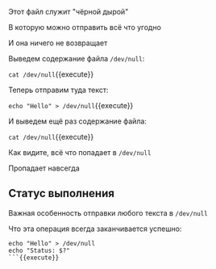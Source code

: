 Этот файл служит "чёрной дырой"

В которую можно отправить всё что угодно

И она ничего не возвращает

Выведем содержание файла `/dev/null`:

`cat /dev/null`{{execute}}

Теперь отправим туда текст:

`echo "Hello" > /dev/null`{{execute}}

И выведем ещё раз содержание файла:

`cat /dev/null`{{execute}}

Как видите, всё что попадает в `/dev/null`

Пропадает навсегда

## Статус выполнения

Важная особенность отправки любого текста в `/dev/null`

Что эта операция всегда заканчивается успешно:

```
echo "Hello" > /dev/null
echo "Status: $?"
```{{execute}}